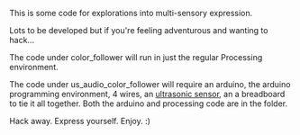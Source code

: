 This is some code for explorations into multi-sensory expression. 

Lots to be developed but if you're feeling adventurous and wanting to hack... 

The code under color\_follower will run in just the regular Processing environment. 

The code under us\_audio\_color\_follower will require an arduino, the arduino programming environment, 4 wires, an <a href="http://www.amazon.com/gp/product/B004U8TOE6/ref=oh_details_o03_s00_i00?ie=UTF8&psc=1">ultrasonic sensor</a>, an a breadboard to tie it all together. Both the arduino and processing code are in the folder. 

Hack away. Express yourself. Enjoy. :)